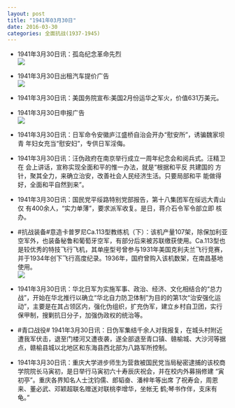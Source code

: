 ```yaml
---
layout: post
title: "1941年03月30日"
date: 2016-03-30
categories: 全面抗战(1937-1945)
---
```


<meta name="referrer" content="no-referrer" />

- 1941年3月30日讯：孤岛纪念革命先烈 <br/><img src="https://ww1.sinaimg.cn/large/aca367d8jw1f2faafq5j7j20bv0dv76m.jpg" />

- 1941年3月30日出租汽车提价广告 <br/><img src="https://ww4.sinaimg.cn/large/aca367d8jw1f2f8k3mkobj204k0higmm.jpg" />

- 1941年3月30日讯：美国务院宣布:美国2月份运华之军火，价值631万美元。 

- 1941年3月30日申报广告 <br/><img src="https://ww4.sinaimg.cn/large/aca367d8jw1f2f53fgaxgj20l20hcn19.jpg" />

- 1941年3月30日讯：日军命令安徽庐江盛桥自治会开办“慰安所”，诱骗魏家坝青 年妇女充当“慰安妇”，专供日军淫侮。 

- 1941年3月30日讯：汪伪政府在南京举行成立一周年纪念会和阅兵式。汪精卫在 会上讲话，宣称实现全面和平的惟一办法，就是“根据和平反 共建国的 方针，聚其全力，来确立治安，改善社会人民经济生活。只要局部和平 能做得好，全面和平自然到来”。 

- 1941年3月30日讯：国民党平绥路特别党部报告，第十八集团军在绥远大青山仅 有400余人，“实力单薄”，要求派军收复。是日，蒋介石令军令部立即 核办。 

- #抗战装备#意造卡普罗尼Ca.113型教练机（下）：该机产量107架，除保加利亚空军外，也装备秘鲁和葡萄牙空军，有部分后来被苏联缴获使用。Ca.113型也是较优秀的特技飞行飞机，其单座型号曾参与1931年美国克利夫兰飞行竞赛，并于1934年创下飞行高度纪录。1936年，国府曾购入该机数架，在南昌基地使用。 <br/><img src="https://ww1.sinaimg.cn/large/aca367d8jw1f2eo738pqpj20hs0ko41g.jpg" />

- 1941年3月30日讯：华北日军为实施军事、政治、经济、文化相结合的“总力战”，开始在华北推行以确立“华北自力防卫体制”为目的的第1次“治安强化运动”，主要是在其占领区内，强化伪组织，扩充伪军，建立乡村自卫团，实行保甲制，搜剿抗日分子，加强伪政权的统治等。 

- #青口战役# 1941年3月30日讯：日伪军集结千余人对我报复，在城头村附近遭我军伏击，退至门楼河又遭夜袭，遂全部退至青口镇、赣榆城、大沙河等据点，赣榆县城以北地区和东海县西北部为八路军所控制。 

- 1941年3月30日讯：重庆大学进步师生为营救被国民党当局秘密逮捕的该校商学院院长马寅初，是日举行马寅初六十寿辰庆祝会，并在校内外募捐修建 “寅初亭”。重庆各界知名人士沈钧儒、郎韬奋、潘梓年等出席 了祝寿会，周恩来、董必武、邓颖超联名赠送对联桃李增华，坐帐无 鹤;琴书作伴，支床有龟。” 

